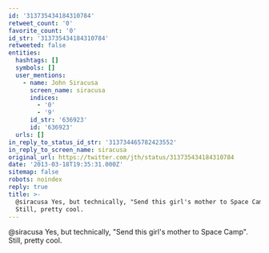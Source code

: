 ```yaml
---
id: '313735434184310784'
retweet_count: '0'
favorite_count: '0'
id_str: '313735434184310784'
retweeted: false
entities:
  hashtags: []
  symbols: []
  user_mentions:
    - name: John Siracusa
      screen_name: siracusa
      indices:
        - '0'
        - '9'
      id_str: '636923'
      id: '636923'
  urls: []
in_reply_to_status_id_str: '313734465782423552'
in_reply_to_screen_name: siracusa
original_url: https://twitter.com/jth/status/313735434184310784
date: '2013-03-18T19:35:31.000Z'
sitemap: false
robots: noindex
reply: true
title: >-
  @siracusa Yes, but technically, "Send this girl's mother to Space Camp".
  Still, pretty cool.
---
```


@siracusa Yes, but technically, "Send this girl's mother to Space Camp". Still, pretty cool.